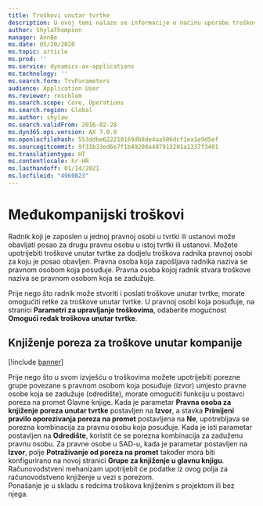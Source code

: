 ```yaml
---
title: Troškovi unutar tvrtke
description: U ovoj temi nalaze se informacije o načinu uporabe troškova unutar tvrtke za dodjelu troškova radnika pravnoj osobi za koju je posao obavljen.
author: ShylaThompson
manager: AnnBe
ms.date: 05/20/2020
ms.topic: article
ms.prod: ''
ms.service: dynamics-ax-applications
ms.technology: ''
ms.search.form: TrvParameters
audience: Application User
ms.reviewer: roschlom
ms.search.scope: Core, Operations
ms.search.region: Global
ms.author: shylaw
ms.search.validFrom: 2016-02-28
ms.dyn365.ops.version: AX 7.0.0
ms.openlocfilehash: 553ddbe622210169db8de4aa506dcf1ea1e9d5ef
ms.sourcegitcommit: 9f31b33ed6e7f1b49200a407913201a1337f3401
ms.translationtype: HT
ms.contentlocale: hr-HR
ms.lasthandoff: 01/14/2021
ms.locfileid: "4960823"
---
```

# <a name="intercompany-expenses"></a>Međukompanijski troškovi

Radnik koji je zaposlen u jednoj pravnoj osobi u tvrtki ili ustanovi može obavljati posao za drugu pravnu osobu u istoj tvrtki ili ustanovi. Možete upotrijebiti troškove unutar tvrtke za dodjelu troškova radnika pravnoj osobi za koju je posao obavljen. Pravna osoba koja zapošljava radnika naziva se pravnom osobom koja posuđuje. Pravna osoba kojoj radnik stvara troškove naziva se pravnom osobom koja se zadužuje. 

Prije nego što radnik može stvoriti i poslati troškove unutar tvrtke, morate omogućiti retke za troškove unutar tvrtke. U pravnoj osobi koja posuđuje, na stranici **Parametri za upravljanje troškovima**, odaberite mogućnost **Omogući redak troškova unutar tvrtke**. 

## <a name="tax-posting-for-intercompany-expenses"></a>Knjiženje poreza za troškove unutar kompanije

[!include [banner](../includes/banner.md)]

Prije nego što u svom izvješću o troškovima možete upotrijebiti porezne grupe povezane s pravnom osobom koja posuđuje (izvor) umjesto pravne osobe koja se zadužuje (odredište), morate omogućiti funkciju u postavci poreza na promet Glavne knjige. Kada je parametar **Pravna osoba za knjiženje poreza unutar tvrtke** postavljen na **Izvor**, a stavka **Primijeni pravilo oporezivanja poreza na promet** postavljena na **Ne**, upotrebljava se porezna kombinacija za pravnu osobu koja posuđuje. Kada je isti parametar postavljen na **Odredište**, koristit će se porezna kombinacija za zaduženu pravnu osobu. Za pravne osobe u SAD-u, kada je parametar postavljen na **Izvor**, polje **Potraživanje od poreza na promet** također mora biti konfigurirano na novoj stranici **Grupe za knjiženje u glavnu knjigu**. Računovodstveni mehanizam upotrijebit će podatke iz ovog polja za računovodstveno knjiženje u vezi s porezom.   
Ponašanje je u skladu s redcima troškova knjiženim s projektom ili bez njega.  
